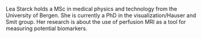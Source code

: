 Lea Starck holds a MSc in medical physics and technology from the University of Bergen. She is currently a PhD in the visualization/Hauser and Smit group. Her research is about the use of perfusion MRI as a tool for  measuring potential biomarkers.
